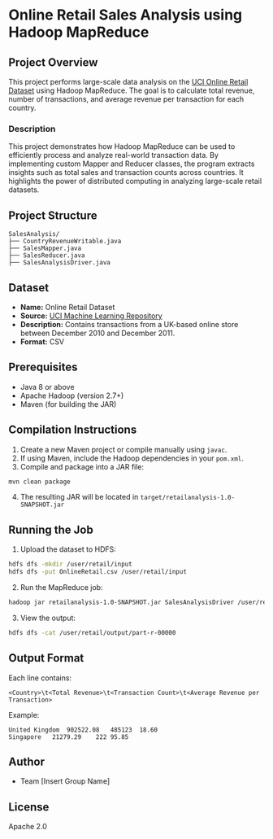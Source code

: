 # Online Retail Sales Analysis using Hadoop MapReduce

## Project Overview
This project performs large-scale data analysis on the [UCI Online Retail Dataset](https://archive.ics.uci.edu/dataset/352/online+retail) using Hadoop MapReduce. The goal is to calculate total revenue, number of transactions, and average revenue per transaction for each country.

### Description
This project demonstrates how Hadoop MapReduce can be used to efficiently process and analyze real-world transaction data. By implementing custom Mapper and Reducer classes, the program extracts insights such as total sales and transaction counts across countries. It highlights the power of distributed computing in analyzing large-scale retail datasets.

## Project Structure
```
SalesAnalysis/
├── CountryRevenueWritable.java
├── SalesMapper.java
├── SalesReducer.java
├── SalesAnalysisDriver.java
```

## Dataset
- **Name:** Online Retail Dataset
- **Source:** [UCI Machine Learning Repository](https://archive.ics.uci.edu/dataset/352/online+retail)
- **Description:** Contains transactions from a UK-based online store between December 2010 and December 2011.
- **Format:** CSV

## Prerequisites
- Java 8 or above
- Apache Hadoop (version 2.7+)
- Maven (for building the JAR)

## Compilation Instructions
1. Create a new Maven project or compile manually using `javac`.
2. If using Maven, include the Hadoop dependencies in your `pom.xml`.
3. Compile and package into a JAR file:

```bash
mvn clean package
```

4. The resulting JAR will be located in `target/retailanalysis-1.0-SNAPSHOT.jar`

## Running the Job
1. Upload the dataset to HDFS:
```bash
hdfs dfs -mkdir /user/retail/input
hdfs dfs -put OnlineRetail.csv /user/retail/input
```

2. Run the MapReduce job:
```bash
hadoop jar retailanalysis-1.0-SNAPSHOT.jar SalesAnalysisDriver /user/retail/input /user/retail/output
```

3. View the output:
```bash
hdfs dfs -cat /user/retail/output/part-r-00000
```

## Output Format
Each line contains:
```
<Country>\t<Total Revenue>\t<Transaction Count>\t<Average Revenue per Transaction>
```
Example:
```
United Kingdom	902522.08	485123	18.60
Singapore	21279.29	222	95.85
```

## Author
- Team [Insert Group Name]

## License
Apache 2.0
